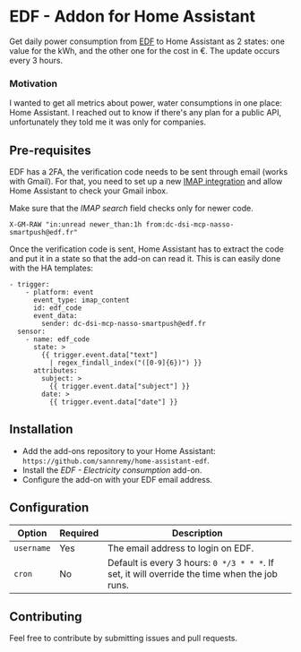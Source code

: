 # EDF - Addon for Home Assistant

Get daily power consumption from [EDF](https://particulier.edf.fr/) to Home Assistant as 2 states: one value for the kWh, and the other one for the cost in €. The update occurs every 3 hours.

### Motivation

I wanted to get all metrics about power, water consumptions in one place: Home Assistant. I reached out to know if there's any plan for a public API, unfortunately they told me it was only for companies.

## Pre-requisites

EDF has a 2FA, the verification code needs to be sent through email (works with Gmail).
For that, you need to set up a new [IMAP integration](https://www.home-assistant.io/integrations/imap) and allow Home Assistant to check your Gmail inbox.

Make sure that the *IMAP search* field checks only for newer code.
```
X-GM-RAW "in:unread newer_than:1h from:dc-dsi-mcp-nasso-smartpush@edf.fr"
```

Once the verification code is sent, Home Assistant has to extract the code and put it in a state so that the add-on can read it. This is can easily done with the HA templates:

```
- trigger:
    - platform: event
      event_type: imap_content
      id: edf_code
      event_data:
        sender: dc-dsi-mcp-nasso-smartpush@edf.fr
  sensor:
    - name: edf_code
      state: >
        {{ trigger.event.data["text"]
          | regex_findall_index("([0-9]{6})") }}
      attributes:
        subject: >
          {{ trigger.event.data["subject"] }}
        date: >
          {{ trigger.event.data["date"] }}
```

## Installation

 - Add the add-ons repository to your Home Assistant: `https://github.com/sannremy/home-assistant-edf`.
 - Install the *EDF - Electricity consumption* add-on.
 - Configure the add-on with your EDF email address.

## Configuration

|Option|Required|Description|
|---------|--------|-----------|
|`username`|Yes|The email address to login on EDF.|
|`cron`|No|Default is every 3 hours: `0 */3 * * *`. If set, it will override the time when the job runs.|

## Contributing

Feel free to contribute by submitting issues and pull requests.
